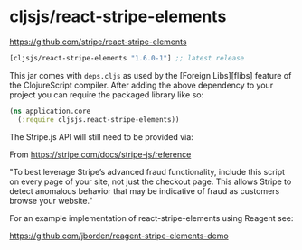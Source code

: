 # cljsjs/react-stripe-elements

https://github.com/stripe/react-stripe-elements

[](dependency)
```clojure
[cljsjs/react-stripe-elements "1.6.0-1"] ;; latest release
```
[](/dependency)

This jar comes with `deps.cljs` as used by the [Foreign Libs][flibs] feature
of the ClojureScript compiler. After adding the above dependency to your project
you can require the packaged library like so:

```clojure
(ns application.core
  (:require cljsjs.react-stripe-elements))
```

The Stripe.js API will still need to be provided via:

<script src="https://js.stripe.com/v3/"></script>

From https://stripe.com/docs/stripe-js/reference

"To best leverage Stripe’s advanced fraud functionality, include this script on every page of your site, not just the checkout page. This allows Stripe to detect anomalous behavior that may be indicative of fraud as customers browse your website."

For an example implementation of react-stripe-elements using Reagent see:

https://github.com/jborden/reagent-stripe-elements-demo

